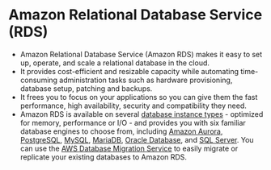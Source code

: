 # Amazon Relational Database Service (RDS)
- Amazon Relational Database Service (Amazon RDS) makes it easy to set up, operate, and scale a relational database in the cloud.
- It provides cost-efficient and resizable capacity while automating time-consuming administration tasks such as hardware provisioning, database setup, patching and backups.
- It frees you to focus on your applications so you can give them the fast performance, high availability, security and compatibility they need.
- Amazon RDS is available on several [database instance types](https://aws.amazon.com/rds/instance-types/) - optimized for memory, performance or I/O - and provides you with six familiar database engines to choose from, including [Amazon Aurora](https://aws.amazon.com/rds/aurora/), [PostgreSQL](https://aws.amazon.com/rds/postgresql/), [MySQL](https://aws.amazon.com/rds/mysql/), [MariaDB](https://aws.amazon.com/rds/mariadb/), [Oracle Database](https://aws.amazon.com/rds/oracle/), and [SQL Server](https://aws.amazon.com/rds/sqlserver/). You can use the [AWS Database Migration Service](https://aws.amazon.com/dms/) to easily migrate or replicate your existing databases to Amazon RDS.
